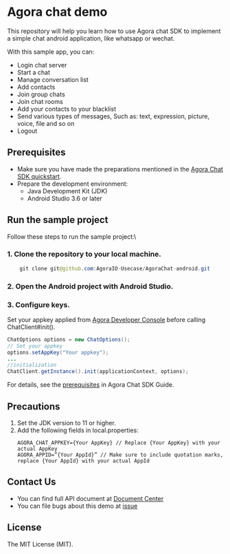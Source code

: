 # Agora chat demo

This repository will help you learn how to use Agora chat SDK to implement a simple chat android application, like whatsapp or wechat.

With this sample app, you can:

- Login chat server
- Start a chat
- Manage conversation list
- Add contacts
- Join group chats
- Join chat rooms
- Add your contacts to your blacklist
- Send various types of messages, Such as: text, expression, picture, voice, file and so on
- Logout

## Prerequisites
* Make sure you have made the preparations mentioned in the [Agora Chat SDK quickstart](https://docs.agora.io/en/agora-chat/get-started/get-started-sdk?platform=android).
* Prepare the development environment:
    * Java Development Kit (JDK)
    * Android Studio 3.6 or later
## Run the sample project

Follow these steps to run the sample project:\
### 1. Clone the repository to your local machine.
```java
    git clone git@github.com:AgoraIO-Usecase/AgoraChat-android.git
```

### 2. Open the Android project with Android Studio.

### 3. Configure keys.
Set your appkey applied from [Agora Developer Console](https://console.agora.io/) before calling ChatClient#init().
```java
ChatOptions options = new ChatOptions();
// Set your appkey
options.setAppKey("Your appkey");
...
//initialization
ChatClient.getInstance().init(applicationContext, options);
```
For details, see the [prerequisites](https://docs.agora.io/en/agora-chat/get-started/get-started-sdk?platform=android) in Agora Chat SDK Guide.

## Precautions
 1. Set the JDK version to 11 or higher.
 2. Add the following fields in local.properties:
    ```
    AGORA_CHAT_APPKEY={Your AppKey} // Replace {Your AppKey} with your actual AppKey
    AGORA_APPID=”{Your AppId}” // Make sure to include quotation marks, replace {Your AppId} with your actual AppId
    ```

## Contact Us
- You can find full API document at [Document Center](https://docs.agora.io/en/agora-chat/overview/product-overview?platform=android)
- You can file bugs about this demo at [issue](https://github.com/AgoraIO-Usecase/AgoraChat-android/issues)

## License
The MIT License (MIT).
